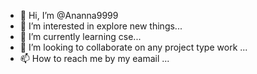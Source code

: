 - 👋 Hi, I’m @Ananna9999
- 👀 I’m interested in explore new things...
- 🌱 I’m currently learning cse...
- 💞️ I’m looking to collaborate on any project type work ...
- 📫 How to reach me by my eamail ...

<!---
Ananna9999/Ananna9999 is a ✨ special ✨ repository because its `README.md` (this file) appears on your GitHub profile.
You can click the Preview link to take a look at your changes.
--->

